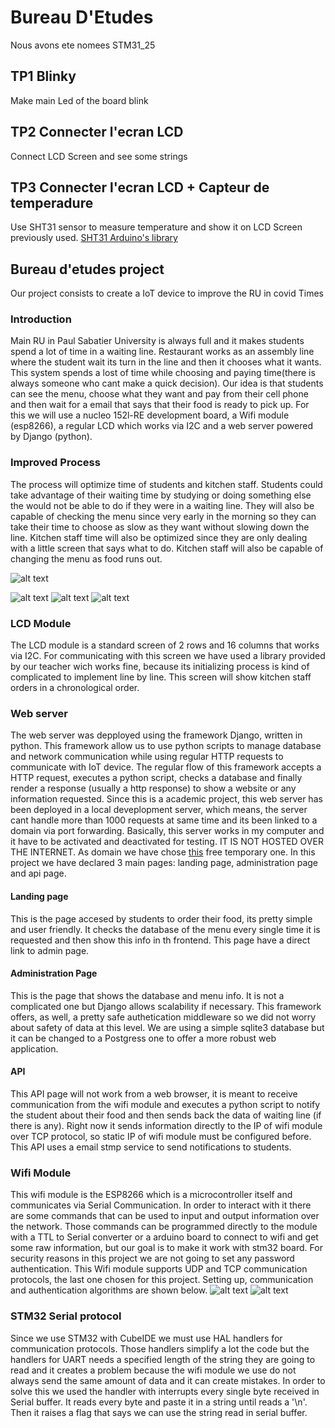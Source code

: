 # Bureau D'Etudes
Nous avons ete nomees STM31_25
## TP1 Blinky
Make main Led of the board blink 
## TP2 Connecter l'ecran LCD
Connect LCD Screen and see some strings
## TP3 Connecter l'ecran LCD + Capteur de temperadure
Use SHT31 sensor to measure temperature and show it on LCD Screen previously used.
[SHT31 Arduino's library](https://github.com/Seeed-Studio/Grove_SHT31_Temp_Humi_Sensor "Arduino's Library")
## Bureau d'etudes project
Our project consists to create a IoT device to improve the RU in covid Times
### Introduction
Main RU in Paul Sabatier University is always full and it makes students spend a lot of time in a waiting line. Restaurant works as an assembly line where the student wait its turn in the line and then it chooses what it wants. This system spends a lost of time while choosing and paying time(there is always someone who cant make a quick decision). Our idea is that students can see the menu, choose what they want and pay from their cell phone and then wait for a email that says that their food is ready to pick up. For this we will use a nucleo 152l-RE development board, a Wifi module (esp8266), a regular LCD which works via I2C and a web server powered by Django (python).
### Improved Process 
The process will optimize time of students and kitchen staff. Students could take advantage of their waiting time by studying or doing something else the would not be able to do if they were in a waiting line. They will also be capable of checking the menu since very early in the morning so they can take their time to choose as slow as they want without slowing down the line. 
Kitchen staff time will also be optimized since they are only dealing with a little screen that says what to do. Kitchen staff will also be capable of changing the menu as food runs out.

![alt text](/uml/use_case.png)

![alt text](/uml/regarder_menu.png)
![alt text](/uml/commander_formule.png)
![alt text](/uml/modifier_menu.png)
### LCD Module
The LCD module is a standard screen of 2 rows and 16 columns that works via I2C. For communicating with this screen we have used a library provided by our teacher wich works fine, because its initializing process is kind of complicated to implement line by line. This screen will show kitchen staff orders in a chronological order. 
### Web server
The web server was depployed using the framework Django, written in python. This framework allow us to use python scripts to manage database and network communication while using regular HTTP requests to communicate with IoT device.
The regular flow of this framework accepts a HTTP request, executes a python script, checks a database and finally render a response (usually a http response) to show a website or any information requested.
Since this is a academic project, this web server has been deployed in a local deveplopment server, which means, the server cant handle more than 1000 requests at same time and its been linked to a domain via port forwarding. Basically, this server works in my computer and it have to be activated and deactivated for testing. IT IS NOT HOSTED OVER THE INTERNET.
As domain we have chose [this](http://projetbe.serveblog.net) free temporary one. In this project we have declared 3 main pages: landing page, administration page and api page.
#### Landing page
This is the page accesed by students to order their food, its pretty simple and user friendly. It checks the database of the menu every single time it is requested and then show this info in th frontend.
This page have a direct link to admin page.
#### Administration Page
This is the page that shows the database and menu info. It is not a complicated one but Django allows scalability if necessary. This framework offers, as well, a pretty safe authetication middleware so we did not worry about safety of data at this level.
We are using a simple sqlite3 database but it can be changed to a Postgress one to offer a more robust web application.
#### API
This API page will not work from a web browser, it is meant to receive communication from the wifi module and executes a python script to notify the student about their food and then sends back the data of waiting line (if there is any). Right now it sends information directly to the IP of wifi module over TCP protocol, so static IP of wifi module must be configured before.
This API uses a email stmp service to send notifications to students.
### Wifi Module
This wifi module is the ESP8266 which is a microcontroller itself and communicates via Serial Communication. In order to interact with it there are some commands that can be used to input and output information over the network. Those commands can be programmed directly to the module with a TTL to Serial converter or a arduino board to connect to wifi and get some raw information, but our goal is to make it work with stm32 board. For security reasons in this project we are not going to set any password authentication. 
This Wifi module supports UDP and TCP communication protocols, the last one chosen for this project. Setting up, communication and authentication algorithms are shown below.
![alt text](/uml/flowchart.png)
![alt text](/uml/flowchart_send.png)
### STM32 Serial protocol
Since we use STM32 with CubeIDE we must use HAL handlers for communication protocols. Those handlers simplify a lot the code but the handlers for UART needs a specified length of the string they are going to read and it creates a problem because the wifi module we use do not always send the same amount of data and it can create mistakes.
In order to solve this we used the handler with interrupts every single byte received in Serial buffer. It reads every byte and paste it in a string until reads a '\n'. Then it raises a flag that says we can use the string read in serial buffer.
